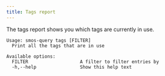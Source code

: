 ```yaml
---
title: Tags report
---
```


The tags report shows you which tags are currently in use.

``` plain
Usage: smos-query tags [FILTER]
  Print all the tags that are in use

Available options:
  FILTER                   A filter to filter entries by
  -h,--help                Show this help text
```

